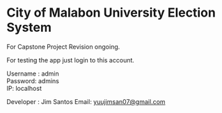 # City of Malabon University Election System
For Capstone Project Revision ongoing.

For testing the app just login to this account.

  Username : admin     
  Password: admins   
  IP: localhost
 
 
 Developer : Jim Santos 
 Email: yuujimsan07@gmail.com
 
